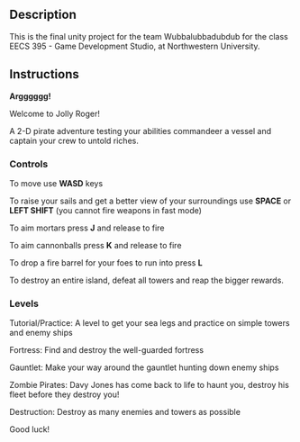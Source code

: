 ## Description

This is the final unity project for the team Wubbalubbadubdub for the class EECS 395 - Game Development Studio, at Northwestern University.

## Instructions

**Argggggg!**

Welcome to Jolly Roger! 

A 2-D pirate adventure testing your abilities commandeer a vessel and captain your crew to untold riches.

### Controls

To move use **WASD** keys

To raise your sails and get a better view of your surroundings use **SPACE** or **LEFT SHIFT** (you cannot fire weapons in fast mode)

To aim mortars press **J** and release to fire

To aim cannonballs press **K** and release to fire

To drop a fire barrel for your foes to run into press **L**

To destroy an entire island, defeat all towers and reap the bigger rewards.

### Levels

Tutorial/Practice: A level to get your sea legs and practice on simple towers and enemy ships

Fortress: Find and destroy the well-guarded fortress

Gauntlet: Make your way around the gauntlet hunting down enemy ships

Zombie Pirates: Davy Jones has come back to life to haunt you, destroy his fleet before they destroy you!

Destruction: Destroy as many enemies and towers as possible

Good luck!
